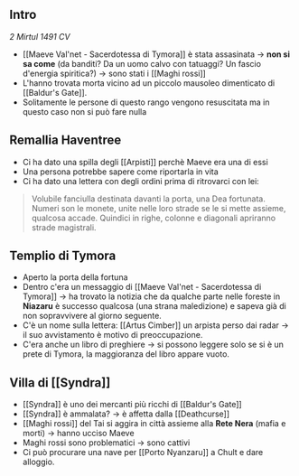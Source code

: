 ## Intro
_2 Mirtul 1491 CV_
- [[Maeve Val'net - Sacerdotessa di Tymora]] è stata assasinata -> **non si sa come** (da banditi? Da un uomo calvo con tatuaggi? Un fascio d'energia spiritica?) -> sono stati i [[Maghi rossi]]
- L'hanno trovata morta vicino ad un piccolo mausoleo dimenticato di [[Baldur's Gate]].
- Solitamente le persone di questo rango vengono resuscitata ma in questo caso non si può fare nulla

## Remallia Haventree
- Ci ha dato una spilla degli [[Arpisti]] perchè Maeve era una di essi
- Una persona potrebbe sapere come riportarla in vita
- Ci ha dato una lettera con degli ordini prima di ritrovarci con lei:
> Volubile fanciulla destinata davanti la porta, una Dea fortunata.
Numeri son le monete, unite nelle loro strade
se le si mette assieme, qualcosa accade.
Quindici in righe, colonne e diagonali
apriranno strade magistrali.

## Templio di Tymora
- Aperto la porta della fortuna
- Dentro c'era un messaggio di [[Maeve Val'net - Sacerdotessa di Tymora]] -> ha trovato la notizia che da qualche parte nelle foreste in **Niazaru** è successo qualcosa (una strana maledizione) e sapeva già di non sopravvivere al giorno seguente.
- C'è un nome sulla lettera: [[Artus Cimber]] un arpista perso dai radar -> il suo avvistamento è motivo di preoccupazione.
- C'era anche un libro di preghiere -> si possono leggere solo se si è un prete di Tymora, la maggioranza del libro appare vuoto.

## Villa di [[Syndra]]
- [[Syndra]] è uno dei mercanti più ricchi di [[Baldur's Gate]]
- [[Syndra]] è ammalata? -> è affetta dalla [[Deathcurse]]
- [[Maghi rossi]] del Tai si aggira in città assieme alla **Rete Nera** (mafia e morti) -> hanno ucciso Maeve
- Maghi rossi sono problematici -> sono cattivi
- Ci può procurare una nave per [[Porto Nyanzaru]] a Chult e dare alloggio. 